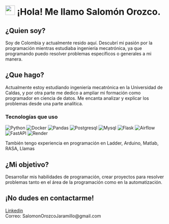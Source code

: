 <h1><img src="https://emojis.slackmojis.com/emojis/images/1643514738/7421/typingcat.gif?1643514738"width="30"/> ¡Hola! Me llamo Salomón Orozco.</h1>
<h2>¿Quien soy?</h2>
<p>Soy de Colombia y actualmente resido aquí.</br)Soy un programador Data Scientist, con interés en el área de data engineering.</br> Descubrí mi pasión por la programación mientras estudiaba ingeniería mecatrónica, ya que programando puedo resolver problemas específicos o generales a mi manera.</p> 
<h2>¿Que hago?</h2>
<p>Actualmente estoy estudiando ingeniería mecatrónica en la Universidad de Caldas, y por otra parte me dedico a ampliar mi formación como programador en ciencia de datos. Me encanta analizar y explicar los problemas desde una parte analítica.
</p>
<h3>Tecnologías que uso</h3>
<p>
  <img alt="Python" src="https://img.shields.io/badge/python-3670A0?style=flat-square&logo=python&logoColor=white" />
  <img alt="Docker" src="https://img.shields.io/badge/-Docker-46a2f1?style=flat-square&logo=docker&logoColor=white" />
  <img alt="Pandas" src="https://img.shields.io/badge/pandas-%23150458.svg?style=flat-square&logo=pandas&logoColor=white" />
  <img alt="Postgresql" src="https://img.shields.io/badge/postgres-%23316192.svg?style=flat-square&logo=postgresql&logoColor=white" />
  <img alt="Mysql" src="https://img.shields.io/badge/mysql-4479A1.svg?style=flat-square&logo=mysql&logoColor=white" />
  <img alt="Flask" src="https://img.shields.io/badge/flask-%23000.svg?style=flat-square&logo=flask&logoColor=white" />
  <img alt="Airflow" src="https://img.shields.io/badge/Apache%20Airflow-017CEE?style=flat-square&logo=Apache%20Airflow&logoColor=white" />
  <img alt="FastAPI" src="https://img.shields.io/badge/FastAPI-005571?style=flat-square&logo=fastapi" />
  <img alt="Render" src="https://img.shields.io/badge/Render-%46E3B7.svg?style=flat-square&logo=render&logoColor=white" />
</p>
<p>También tengo experiencia en programación en Ladder, Arduino, Matlab, RASA, Llamas</p>
<h2>¿Mi objetivo?</h2>
<p>Desarrollar mis habilidades de programación, crear proyectos para resolver problemas tanto en el área de la programación como en la automatización.</p>
<h2>¡No dudes en contactarme!</h2>
<p><a href='https://www.linkedin.com/in/salomon-orozco-j-89aa59266/'>Linkedin</a></br>
Correo: SalomonOrozcoJaramillo@gmail.com
</p>
